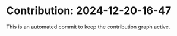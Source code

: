 # Contribution: 2024-12-20-16-47
This is an automated commit to keep the contribution graph active.
